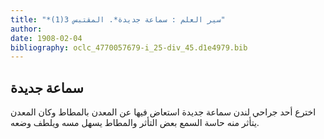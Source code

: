 ```yaml
---
title: "*سير العلم : سماعة جديدة*. المقتبس 3(1)"
author: 
date: 1908-02-04
bibliography: oclc_4770057679-i_25-div_45.d1e4979.bib
---
```




##  سماعة جديدة 


 اخترع  أحد  جراحي لندن سماعة جديدة استعاض فيها عن المعدن بالمطاط وكان المعدن يتأثر منه حاسة السمع بعض التأثر والمطاط يسهل مسه ويلطف وضعه. 
